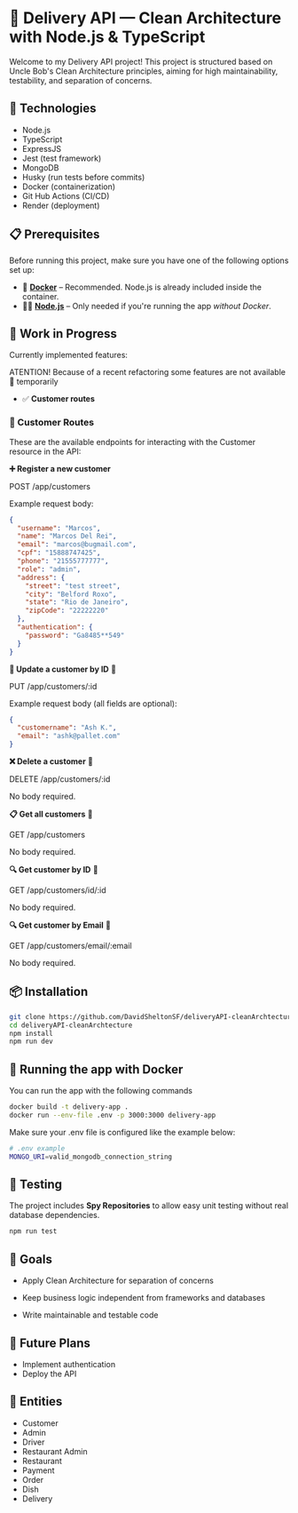 # 🧼 Delivery API — Clean Architecture with Node.js & TypeScript

Welcome to my Delivery API project! This project is structured based on Uncle Bob's Clean Architecture principles, aiming for high maintainability, testability, and separation of concerns.

## 🔧 Technologies

- Node.js
- TypeScript
- ExpressJS
- Jest (test framework)
- MongoDB
- Husky (run tests before commits)
- Docker (containerization)
- Git Hub Actions (CI/CD)
- Render (deployment)

## 📋 Prerequisites

Before running this project, make sure you have one of the following options set up:

- 🐳 **[Docker](https://www.docker.com/)** – Recommended. Node.js is already included inside the container.
- 🧑‍💻 **[Node.js](https://nodejs.org/)** – Only needed if you're running the app _without Docker_.

## 🚧 Work in Progress

Currently implemented features:

ATENTION! Because of a recent refactoring some features are not available 🚫️ temporarily

- ✅ **Customer routes**

### 📘 Customer Routes

These are the available endpoints for interacting with the Customer resource in the API:

**➕ Register a new customer**

POST /app/customers

Example request body:

```json
{
  "username": "Marcos",
  "name": "Marcos Del Rei",
  "email": "marcos@bugmail.com",
  "cpf": "15888747425",
  "phone": "21555777777",
  "role": "admin",
  "address": {
    "street": "test street",
    "city": "Belford Roxo",
    "state": "Rio de Janeiro",
    "zipCode": "22222220"
  },
  "authentication": {
    "password": "Ga8485**549"
  }
}
```

**🔄 Update a customer by ID** 🚫️

PUT /app/customers/:id

Example request body (all fields are optional):

```json
{
  "customername": "Ash K.",
  "email": "ashk@pallet.com"
}
```

**❌ Delete a customer** 🚫️

DELETE /app/customers/:id

No body required.

**📋 Get all customers** 🚫️

GET /app/customers

No body required.

**🔍 Get customer by ID** 🚫️

GET /app/customers/id/:id

No body required.

**🔍 Get customer by Email** 🚫️

GET /app/customers/email/:email

No body required.

## 📦 Installation

```bash
git clone https://github.com/DavidSheltonSF/deliveryAPI-cleanArchtecture
cd deliveryAPI-cleanArchtecture
npm install
npm run dev
```

## 🐳 Running the app with Docker

You can run the app with the following commands

```bash
docker build -t delivery-app .
docker run --env-file .env -p 3000:3000 delivery-app
```

Make sure your .env file is configured like the example below:

```bash
# .env example
MONGO_URI=valid_mongodb_connection_string
```

## 🧪 Testing

The project includes **Spy Repositories** to allow easy unit testing without real database dependencies.

```bash
npm run test
```

## 📌 Goals

- Apply Clean Architecture for separation of concerns

- Keep business logic independent from frameworks and databases

- Write maintainable and testable code

## 📂 Future Plans

- Implement authentication
- Deploy the API

## 🧬 Entities

- Customer
- Admin
- Driver
- Restaurant Admin
- Restaurant
- Payment
- Order
- Dish
- Delivery
